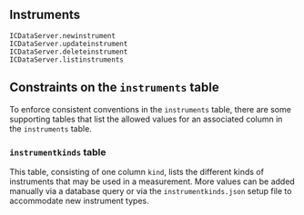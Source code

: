 ## Instruments

```@docs
ICDataServer.newinstrument
ICDataServer.updateinstrument
ICDataServer.deleteinstrument
ICDataServer.listinstruments
```

## Constraints on the `instruments` table

To enforce consistent conventions in the `instruments` table, there are some
supporting tables that list the allowed values for an associated column in the
`instruments` table.

### `instrumentkinds` table

This table, consisting of one column `kind`, lists the different kinds of
instruments that may be used in a measurement. More values can be added manually
via a database query or via the `instrumentkinds.json` setup file to accommodate
new instrument types.

